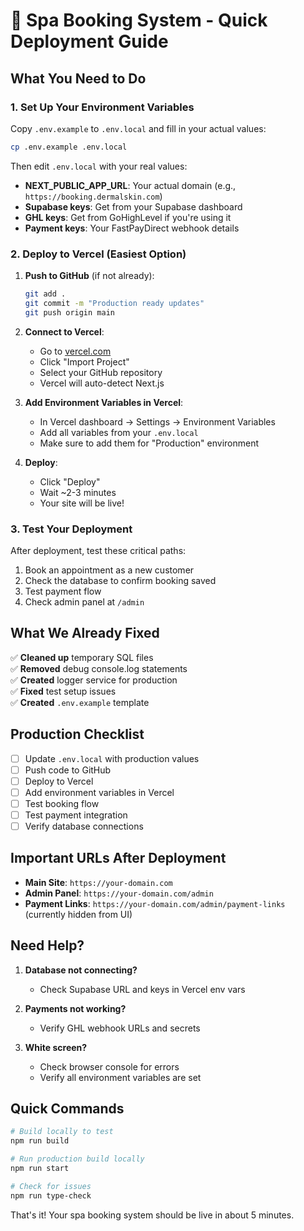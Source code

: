 # 🚀 Spa Booking System - Quick Deployment Guide

## What You Need to Do

### 1. Set Up Your Environment Variables
Copy `.env.example` to `.env.local` and fill in your actual values:

```bash
cp .env.example .env.local
```

Then edit `.env.local` with your real values:
- **NEXT_PUBLIC_APP_URL**: Your actual domain (e.g., `https://booking.dermalskin.com`)
- **Supabase keys**: Get from your Supabase dashboard
- **GHL keys**: Get from GoHighLevel if you're using it
- **Payment keys**: Your FastPayDirect webhook details

### 2. Deploy to Vercel (Easiest Option)

1. **Push to GitHub** (if not already):
   ```bash
   git add .
   git commit -m "Production ready updates"
   git push origin main
   ```

2. **Connect to Vercel**:
   - Go to [vercel.com](https://vercel.com)
   - Click "Import Project"
   - Select your GitHub repository
   - Vercel will auto-detect Next.js

3. **Add Environment Variables in Vercel**:
   - In Vercel dashboard → Settings → Environment Variables
   - Add all variables from your `.env.local`
   - Make sure to add them for "Production" environment

4. **Deploy**:
   - Click "Deploy"
   - Wait ~2-3 minutes
   - Your site will be live!

### 3. Test Your Deployment

After deployment, test these critical paths:
1. Book an appointment as a new customer
2. Check the database to confirm booking saved
3. Test payment flow
4. Check admin panel at `/admin`

## What We Already Fixed

✅ **Cleaned up** temporary SQL files  
✅ **Removed** debug console.log statements  
✅ **Created** logger service for production  
✅ **Fixed** test setup issues  
✅ **Created** `.env.example` template  

## Production Checklist

- [ ] Update `.env.local` with production values
- [ ] Push code to GitHub
- [ ] Deploy to Vercel
- [ ] Add environment variables in Vercel
- [ ] Test booking flow
- [ ] Test payment integration
- [ ] Verify database connections

## Important URLs After Deployment

- **Main Site**: `https://your-domain.com`
- **Admin Panel**: `https://your-domain.com/admin`
- **Payment Links**: `https://your-domain.com/admin/payment-links` (currently hidden from UI)

## Need Help?

1. **Database not connecting?** 
   - Check Supabase URL and keys in Vercel env vars

2. **Payments not working?**
   - Verify GHL webhook URLs and secrets

3. **White screen?**
   - Check browser console for errors
   - Verify all environment variables are set

## Quick Commands

```bash
# Build locally to test
npm run build

# Run production build locally
npm run start

# Check for issues
npm run type-check
```

That's it! Your spa booking system should be live in about 5 minutes.